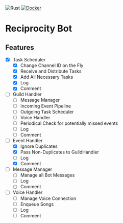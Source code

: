 ![Rust](https://github.com/Steav005/ReciprocityBot/workflows/Rust/badge.svg) [![Docker](https://img.shields.io/docker/v/autumnal/reciprocity_bot?color=blue&label=Docker&sort=semver)](https://hub.docker.com/repository/docker/autumnal/reciprocity_bot)
# Reciprocity Bot

## Features

- [x] Task Scheduler
    - [x] Change Channel ID on the Fly
    - [x] Receive and Distribute Tasks
    - [x] Add All Necessary Tasks 
    - [x] Log
    - [x] Comment
- [ ] Guild Handler
    - [ ] Message Manager
    - [ ] Incoming Event Pipeline
    - [ ] Outgoing Task Scheduler
    - [ ] Voice Handler
    - [ ] Periodical Check for potentially missed events
    - [ ] Log
    - [ ] Comment
- [ ] Event Handler
    - [x] Ignore Duplicates
    - [x] Pass Non-Duplicates to GuildHandler
    - [ ] Log
    - [x] Comment
- [ ] Message Manager
    - [ ] Manage all Bot Messages
    - [ ] Log
    - [ ] Comment
- [ ] Voice Handler
    - [ ] Manage Voice Connection
    - [ ] Enqueue Songs
    - [ ] Log
    - [ ] Comment